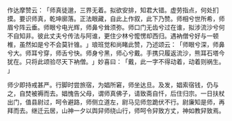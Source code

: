 作达摩赞云：​「师真徒邈，三界无着。拟欲安排，知君大错。虚劳指点，何处扪摸。要识师真，乾坤廓落。正法眼藏，自此上作叙，此下乃赞。师相兮世所希，师眉兮阵云垂。师眼兮电光辉，师鼻兮耸须弥。师口门无齿兮过在谁，拟涉流沙兮何不自知非。彼此丈夫兮传法与阿谁，更住少林兮懡愣却西归。遇衲僧兮好与一顿椎，虽然如是兮不会莫针锥。​」琅班觉和尚睹此赞，乃述颂云：​「师眼兮深，师鼻兮大。师耳兮穿，师舌兮快。师身兮黑，师心兮戴。手携只履返流沙，熊耳石塔今犹在。只将此颂验尽天下衲僧。​」妙喜曰：​「戴，此一字不得动着，动着则祸生。​」

师少即持戒甚严。行脚时尝旅宿，为娼所窘，师坐达旦。及发，娼索宿钱，仍与之，自焚被褥而去。娼愧告父母，谓师真佛子，请致斋自忏，后住归宗。一日扶杖出门，值县尉过，呵令避路，师侧立道左，尉马见师忽跪伏不行。尉廉知是师，再拜而去。继迁云居，山神一夕以舆舁师绕山行，师呵令舁致方丈，神如教舁致焉。